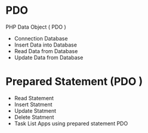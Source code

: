 # PDO
PHP Data Object ( PDO )
- Connection Database
- Insert Data into Database
- Read Data from Database
- Update Data from Database
# Prepared Statement (PDO )
- Read Statement
- Insert Statment
- Update Statment
- Delete Statment
- Task List Apps using prepared statement PDO
